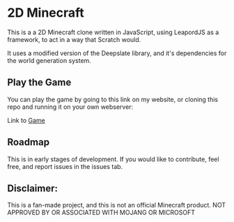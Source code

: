 # 2D Minecraft

This is a a 2D Minecraft clone written in JavaScript, using LeapordJS as a framework, to act in a way that Scratch would. 

It uses a modified version of the Deepslate library, and it's dependencies for the world generation system. 

## Play the Game
You can play the game by going to this link on my website, or cloning this repo and running it on your own webserver:

Link to [Game](https://cowgillalex.github.io/2D-Minecraft/)

## Roadmap
This is in early stages of development. If you would like to contribute, feel free, and report issues in the issues tab. 

## Disclaimer:
This is a fan-made project, and this is not an official Minecraft product. NOT APPROVED BY OR ASSOCIATED WITH MOJANG OR MICROSOFT


